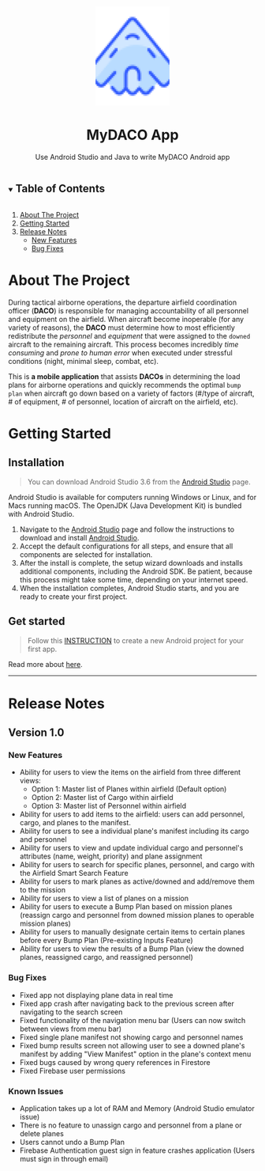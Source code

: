 <!-- PROJECT LOGO -->
<br />
<p align="center">
  <a href="https://github.com/tnguyen606-cs/myDACO">
    <img src="images/aircaft_icon.png" alt="Logo" width="150" height="200">
  </a>

  <h1 align="center">MyDACO App</h1>

  <p align="center">
    Use Android Studio and Java to write MyDACO Android app
  </p>
</p>


<!-- TABLE OF CONTENTS -->
<details open="open">
  <summary><h2 style="display: inline-block">Table of Contents</h2></summary>
  <ol>
    <li><a href="#about-the-project">About The Project</a></li>
    <li><a href="#getting-started">Getting Started</a></li>
    <li>
      <a href="#release-notes">Release Notes</a>
      <ul>
        <li><a href="#new-features">New Features</a></li>
        <li><a href="#bug-fixes">Bug Fixes</a></li>
      </ul>
    </li>
  </ol>
</details>

<!-- ABOUT THE PROJECT -->
# About The Project

During tactical airborne operations, the departure airfield coordination officer (**DACO**) is responsible for managing accountability of all personnel and equipment on the airfield. When aircraft become inoperable (for any variety of reasons), the **DACO** must determine how to most efficiently redistribute the *personnel* and *equipment* that were assigned to the `downed` aircraft to the remaining aircraft. This process becomes incredibly *time consuming* and *prone to human error* when executed under stressful conditions (night, minimal sleep, combat, etc).  

This is **a mobile application** that assists **DACOs** in determining the load plans for airborne operations and quickly recommends the optimal `bump plan` when aircraft go down based on a variety of factors (#/type of aircraft, # of equipment, # of personnel, location of aircraft on the airfield, etc). 

<!-- GETTING STARTED -->
# Getting Started
## Installation

> You can download Android Studio 3.6 from the [Android Studio](https://developer.android.com/studio/) page.   

Android Studio is available for computers running Windows or Linux, and for Macs running macOS. The OpenJDK (Java Development Kit) is bundled with Android Studio.

1. Navigate to the [Android Studio](https://developer.android.com/studio/) page and follow the instructions to download and install [Android Studio](https://developer.android.com/studio/install.html). 
2. Accept the default configurations for all steps, and ensure that all components are selected for installation.
3. After the install is complete, the setup wizard downloads and installs additional components, including the Android SDK. Be patient, because this process might take some time, depending on your internet speed.
4. When the installation completes, Android Studio starts, and you are ready to create your first project.

## Get started

> Follow this [INSTRUCTION](https://developer.android.com/codelabs/build-your-first-android-app#2) to create a new Android project for your first app.  

Read more about [here](https://developer.android.com/codelabs/build-your-first-android-app#0).

<!-- RELEASE NOTES -->
---
# Release Notes
## Version 1.0
### New Features
* Ability for users to view the items on the airfield from three different views:
  * Option 1: Master list of Planes within airfield (Default option)
  * Option 2: Master list of Cargo within airfield
  * Option 3: Master list of Personnel within airfield
* Ability for users to add items to the airfield: users can add personnel, cargo, and planes to the manifest.
* Ability for users to see a individual plane's manifest including its cargo and personnel
* Ability for users to view and update individual cargo and personnel's attributes (name, weight, priority) and plane assignment
* Ability for users to search for specific planes, personnel, and cargo with the Airfield Smart Search Feature
* Ability for users to mark planes as active/downed and add/remove them to the mission
* Ability for users to view a list of planes on a mission
* Ability for users to execute a Bump Plan based on mission planes (reassign cargo and personnel from downed mission planes to operable mission planes)
* Ability for users to manually designate certain items to certain planes before every Bump Plan (Pre-existing Inputs Feature)
* Ability for users to view the results of a Bump Plan (view the downed planes, reassigned cargo, and reassigned personnel)

### Bug Fixes
* Fixed app not displaying plane data in real time
* Fixed app crash after navigating back to the previous screen after navigating to the search screen
* Fixed functionality of the navigation menu bar (Users can now switch between views from menu bar)
* Fixed single plane manifest not showing cargo and personnel names
* Fixed bump results screen not allowing user to see a downed plane's manifest by adding "View Manifest" option in the plane's context menu
* Fixed bugs caused by wrong query references in Firestore
* Fixed Firebase user permissions 

### Known Issues
* Application takes up a lot of RAM and Memory (Android Studio emulator issue)
* There is no feature to unassign cargo and personnel from a plane or delete planes
* Users cannot undo a Bump Plan
* Firebase Authentication guest sign in feature crashes application (Users must sign in through email)
